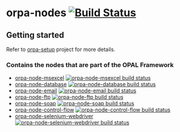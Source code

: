 # orpa-nodes [![Build Status](https://travis-ci.org/parodotdev/orpa-nodes.svg?branch=master)](https://travis-ci.org/parodotdev/orpa-nodes)
## Getting started
Refer to  [orpa-setup](https://github.com/parodotdev/orpa-setup) project for more details.
### Contains the nodes that are part of the OPAL Framework

* [orpa-node-msexcel](https://github.com/parodotdev/orpa-nodes/tree/master/packages/orpa-node-msexcel) 
[![orpa-node-msexcel build status](https://frozen-fortress-98851.herokuapp.com/parodotdev/orpa-nodes/2/badge?subject=build)](https://travis-ci.org/parodotdev/orpa-nodes)
* [orpa-node-database](https://github.com/parodotdev/orpa-nodes/tree/master/packages/orpa-node-database)
[![orpa-node-database build status](https://frozen-fortress-98851.herokuapp.com/parodotdev/orpa-nodes/5/badge?subject=build)](https://travis-ci.org/parodotdev/orpa-nodes)
* [orpa-node-email](https://github.com/parodotdev/orpa-nodes/tree/master/packages/orpa-node-email)
[![orpa-node-email build status](https://frozen-fortress-98851.herokuapp.com/parodotdev/orpa-nodes/8/badge?subject=build)](https://travis-ci.org/parodotdev/orpa-nodes)
* [orpa-node-ftp](https://github.com/parodotdev/orpa-nodes/tree/master/packages/orpa-node-ftp)
[![orpa-node-ftp build status](https://frozen-fortress-98851.herokuapp.com/parodotdev/orpa-nodes/11/badge?subject=build)](https://travis-ci.org/parodotdev/orpa-nodes)
* [orpa-node-soap](https://github.com/parodotdev/orpa-nodes/tree/master/packages/orpa-node-soap)
[![orpa-node-soap build status](https://frozen-fortress-98851.herokuapp.com/parodotdev/orpa-nodes/14/badge?subject=build)](https://travis-ci.org/parodotdev/orpa-nodes)
* [orpa-node-control-flow](https://github.com/parodotdev/orpa-nodes/tree/master/packages/orpa-node-control-flow)
[![orpa-node-control-flow build status](https://frozen-fortress-98851.herokuapp.com/parodotdev/orpa-nodes/17/badge?subject=build)](https://travis-ci.org/parodotdev/orpa-nodes)
* [orpa-node-selenium-webdriver](https://github.com/parodotdev/orpa-nodes/tree/master/packages/orpa-node-selenium-webdriver)
[![orpa-node-selenium-webdriver build status](https://frozen-fortress-98851.herokuapp.com/parodotdev/orpa-nodes/20/badge?subject=build)](https://travis-ci.org/parodotdev/orpa-nodes)



